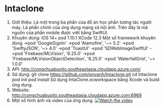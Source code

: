 # Intaclone
1. Giới thiệu:
Là một trong ba phần của đồ án học phần tương tác người máy. Là phần chính của ứng dụng mạng xã hội ảnh. 
Trên đây là mã nguồn của phần mobile được viết bằng SwiftUI.
2. Khuyên dùng:
iOS 14+
pod 1.10.1
XCode 12.3
Một số framework khuyên dùng
->pod 'GoogleSignIn'
->pod 'Alamofire', '~> 5.2'
->pod 'SwiftyJSON', '~> 4.0'
->pod 'ToastUI'
->pod 'SDWebImageSwiftUI'
->pod 'Firebase/MLVision', '6.25.0'
->pod 'Firebase/MLVisionObjectDetection', '6.25.0'
->pod 'WaterfallGrid', '~> 1.0.0'
3. API: http://congchuabuoito.southeastasia.cloudapp.azure.com/
4. Sử dụng:
git clone https://github.com/pnvanh/Intaclone.git
cd Intaclone
pod init
pod install
Sử dụng IntaClone.xcworkspace bằng Xcode và build ứng dụng.
5. Website: http://congchuabuoito.southeastasia.cloudapp.azure.com:6969
6. Một số hình ảnh và video của ứng dụng.
[![Watch the video](https://img.youtube.com/vi/T-D1KVIuvjA/maxresdefault.jpg)](https://youtu.be/PfQuw59PrM0)





